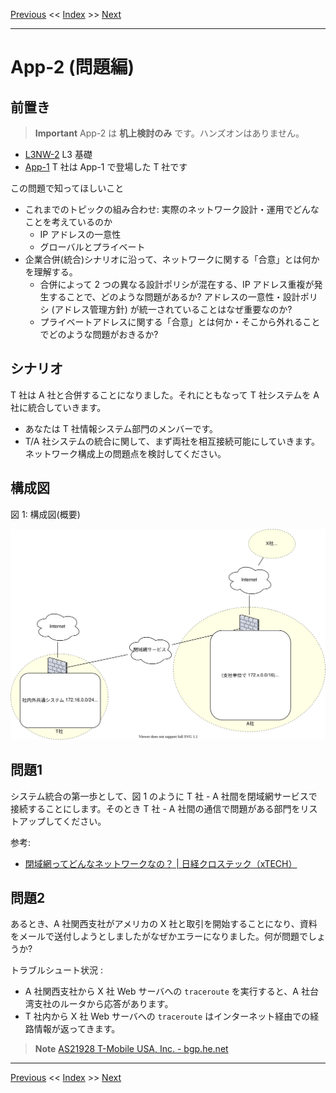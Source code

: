 <!-- HEADER -->
[Previous](../app1/answer.md) << [Index](../index.md) >> [Next](../app2/answer.md)

---
<!-- /HEADER -->

# App-2 (問題編)

## 前置き

> **Important**
> App-2 は __机上検討のみ__ です。ハンズオンはありません。

* [L3NW-2](../l3nw2/question.md) L3 基礎
* [App-1](../app1/question.md) T 社は App-1 で登場した T 社です

この問題で知ってほしいこと

* これまでのトピックの組み合わせ: 実際のネットワーク設計・運用でどんなことを考えているのか
  * IP アドレスの一意性
  * グローバルとプライベート
* 企業合併(統合)シナリオに沿って、ネットワークに関する「合意」とは何かを理解する。
  * 合併によって 2 つの異なる設計ポリシが混在する、IP アドレス重複が発生することで、どのような問題があるか? アドレスの一意性・設計ポリシ (アドレス管理方針) が統一されていることはなぜ重要なのか?
  * プライベートアドレスに関する「合意」とは何か・そこから外れることでどのような問題がおきるか?

## シナリオ

T 社は A 社と合併することになりました。それにともなって T 社システムを A 社に統合していきます。

* あなたは T 社情報システム部門のメンバーです。
* T/A 社システムの統合に関して、まず両社を相互接続可能にしていきます。ネットワーク構成上の問題点を検討してください。

## 構成図

図 1: 構成図(概要)

![Topology](topology.drawio.svg)

## 問題1

システム統合の第一歩として、図 1 のように T 社 - A 社間を閉域網サービスで接続することにします。そのとき T 社 - A 社間の通信で問題がある部門をリストアップしてください。

参考:

* [閉域網ってどんなネットワークなの？ | 日経クロステック（xTECH）](https://xtech.nikkei.com/it/article/COLUMN/20120827/418387/)

## 問題2

あるとき、A 社関西支社がアメリカの X 社と取引を開始することになり、資料をメールで送付しようとしましたがなぜかエラーになりました。何が問題でしょうか?

トラブルシュート状況 :

* A 社関西支社から X 社 Web サーバへの `traceroute` を実行すると、A 社台湾支社のルータから応答があります。
* T 社内から X 社 Web サーバへの `traceroute` はインターネット経由での経路情報が返ってきます。

> **Note**
> [AS21928 T-Mobile USA, Inc. - bgp.he.net](https://bgp.he.net/AS21928#_prefixes)

<!-- FOOTER -->

---

[Previous](../app1/answer.md) << [Index](../index.md) >> [Next](../app2/answer.md)
<!-- /FOOTER -->
